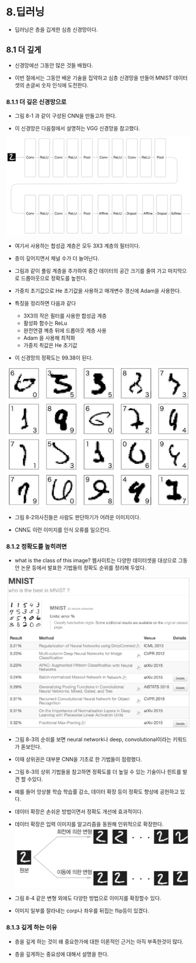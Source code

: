 # 8.딥러닝

- 딥러닝은 층을 깁게한 심층 신경망이다.

## 8.1 더 깊게

- 신경망에선 그동안 많은 것들 배웠다.

- 이번 절에서는 그동안 배운 기술을 집약하고 심층 신경망을 만들어 MNIST 데이터 셋의 손글씨 숫자 인식에 도전한다.

### 8.1.1 더 깊은 신경망으로

- 그림 8-1 과 같이 구성된 CNN을 만들고자 한다.

- 이 신경망은 다음절에서 설명하는 VGG 신경망을 참고했다.

 ![(fig8-1)](../deep-learning-from-scratch-master/deep-learning-from-scratch-master/equations_and_figures/deep_learning_images/fig%208-1.png)

 - 여기서 사용하는 합성곱 계층은 모두 3X3 계층의 필터이다.

 - 층이 깊어지면서 채널 수가 더 늘어난다.

 - 그림과 같이 풀링 계층을 추가하여 중간 데이터의 공간 크기를 줄여 가고 마지막으로 드롭아웃으로 정확도를 높힌다.

 - 가중치 초기값으로 He 초기값을 사용하고 매개변수 갱신에 Adam을 사용한다.

- 특징을 정리하면 다음과 같다

    - 3X3의 작은 필터를 사용한 합성곱 계층
    - 활성화 함수는 ReLu
    - 완전연결 꼐층 뒤에 드롭아웃 계층 사용
    - Adam 을 사용해 최적화
    - 가중치 쵝값은 He 초기값

- 이 신경망의 정확도는 99.38이 된다.

 ![(fig8-2)](../deep-learning-from-scratch-master/deep-learning-from-scratch-master/equations_and_figures/deep_learning_images/fig%208-2.png)

 - 그림 8-2의사진들은 사람도 판단하기가 어려운 이미지이다.

 - CNN도 이런 이미지를 인식 오류를 일으킨다.

 ### 8.1.2 정확도를 높히려면

 - what is the class of this image? 웹사이트는 다양한 데이터셋을 대상으로 그동안 논문 등에서 발표한 기법들의 정확도 순위를 정리해 두었다.

  ![(fig8-3)](../deep-learning-from-scratch-master/deep-learning-from-scratch-master/equations_and_figures/deep_learning_images/fig%208-3.png)


- 그림 8-3의 순쉬를 보면 neural network나 deep, convolutional이라는 키워드가 돋보인다.
- 이때 상위권은 대부분 CNN을 기초로 한 기법들이 점령했다.

- 그림 8-3의 상위 기법들을 참고하면 정확도를 더 높일 수 있는 기술이나 힌트를 발견 할 수있다.
- 예를 들어 앙상블 학습 학습률 감소, 데이터 확장 등이 정확도 향상에 공헌하고 있다.
- 데이터 확장은 손쉬운 방법이면서 정확도 개선에 효과적이다.

- 데이터 확장은 입력 이미지를 알고리즘을 동원해 인위적으로 확장한다.
 ![(fig8-4)](../deep-learning-from-scratch-master/deep-learning-from-scratch-master/equations_and_figures/deep_learning_images/fig%208-4.png)

 - 그림 8-4 같은 변형 외에도 다양한 방법으로 이미지를 확장할수 있다.

 - 이미지 일부를 잘라내는 corp나 좌우를 뒤집는 flip등이 있겠다.

 ### 8.1.3 깊게 하는 이유

 - 층을 깊게 하는 것이 왜 중요한가에 대한 이론적인 근거는 아직 부족한것이 많다.

 - 층을 깊게하는 중요성에 대해서 설명을 한다.
